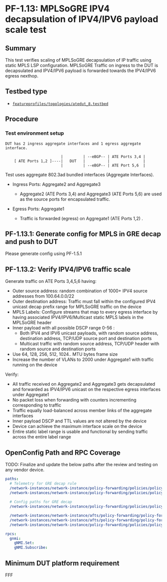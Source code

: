 # PF-1.13: MPLSoGRE IPV4 decapsulation of IPV4/IPV6 payload scale test 

## Summary
This test verifies scaling of MPLSoGRE decapsulation of IP traffic using static MPLS LSP configuration. MPLSoGRE Traffic on ingress to the DUT is decapsulated and IPV4/IPV6 payload is forwarded towards the IPV4/IPV6 egress nexthop.

## Testbed type
* [`featureprofiles/topologies/atedut_8.testbed`](https://github.com/openconfig/featureprofiles/blob/main/topologies/atedut_8.testbed)

## Procedure
### Test environment setup

```
DUT has 2 ingress aggregate interfaces and 1 egress aggregate interface.

                         |         | --eBGP-- | ATE Ports 3,4 |
    [ ATE Ports 1,2 ]----|   DUT   |          |               |
                         |         | --eBGP-- | ATE Port 5,6  |
```

Test uses aggregate 802.3ad bundled interfaces (Aggregate Interfaces).

* Ingress Ports: Aggregate2 and Aggregate3
    * Aggregate2 (ATE Ports 3,4) and Aggregate3 (ATE Ports 5,6) are used as the source ports for encapsulated traffic.

* Egress Ports: Aggregate1
    * Traffic is forwarded (egress) on Aggregate1 (ATE Ports 1,2) .

## PF-1.13.1: Generate config for MPLS in GRE decap and push to DUT 
Please generate config using PF-1.5.1

## PF-1.13.2: Verify IPV4/IPV6 traffic scale 
Generate traffic on ATE Ports 3,4,5,6 having:
* Outer source address: random combination of 1000+ IPV4 source addresses from 100.64.0.0/22
* Outer destination address: Traffic must fall within the configured IPV4 unicast decap prefix range for MPLSoGRE traffic on the device
* MPLS Labels: Configure streams that map to every egress interface by having associated IPV4/IPV6/Multicast static MPLS labels in the MPLSoGRE header
* Inner payload with all possible DSCP range 0-56 : 
  * Both IPV4 and IPV6 unicast payloads, with random source address, destination address, TCP/UDP source port and destination ports
  * Multicast traffic with random source address, TCP/UDP header with random source and destination ports
* Use 64, 128, 256, 512, 1024.. MTU bytes frame size
* Increase the number of VLANs to 2000 under Aggregate1 with traffic running on the device

Verify:
* All traffic received on Aggregate2 and Aggregate3 gets decapsulated and forwarded as IPV4/IPV6 unicast on the respective egress interfaces under Aggregate1
* No packet loss when forwarding with counters incrementing corresponding to traffic
* Traffic equally load-balanced across member links of the aggregate interfaces
* Inner payload DSCP and TTL values are not altered by the device
* Device can achieve the maximum interface scale on the device
* Entire static label range is usable and functional by sending traffic across the entire label range


## OpenConfig Path and RPC Coverage
TODO: Finalize and update the below paths after the review and testing on any vendor device.

```yaml
paths:
  # Telemetry for GRE decap rule    
  /network-instances/network-instance/policy-forwarding/policies/policy/rules/rule/state/matched-pkts:
  /network-instances/network-instance/policy-forwarding/policies/policy/rules/rule/state/matched-octets:
    
  # Config paths for GRE decap
  /network-instances/network-instance/policy-forwarding/policies/policy/rules/rule/action/config/decapsulate-gre:

  /network-instances/network-instance/afts/policy-forwarding/policy-forwarding-entry/state/counters/packets-forwarded:
  /network-instances/network-instance/afts/policy-forwarding/policy-forwarding-entry/state/counters/octets-forwarded:
  /network-instances/network-instance/policy-forwarding/policies/policy/rules/rule/state/sequence-id:

rpcs:
  gnmi:
    gNMI.Set:
    gNMI.Subscribe:
```

## Minimum DUT platform requirement

FFF
